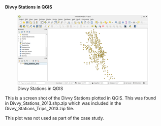 #### Divvy Stations in QGIS

<figure class="float-right">
  <a href="../images/Divvy_Stations_in_QGIS.png" target="_blank" title="Select image to open full sized chart">
  <img src="../images/thumbnails/Divvy_Stations_in_QGIS.png" alt="A screenshot of the Divvy stations in the application QGIS">
  </a>
  <figcaption>
  Divvy Stations in QGIS 
  </figcaption>
</figure>

This is a screen shot of the Divvy Stations plotted in QGIS.  This was found in Divvy_Stations_2013.shp.zip which was included in the Divvy_Stations_Trips_2013.zip file.

This plot was not used as part of the case study.

<br style="clear: both;"></br>

